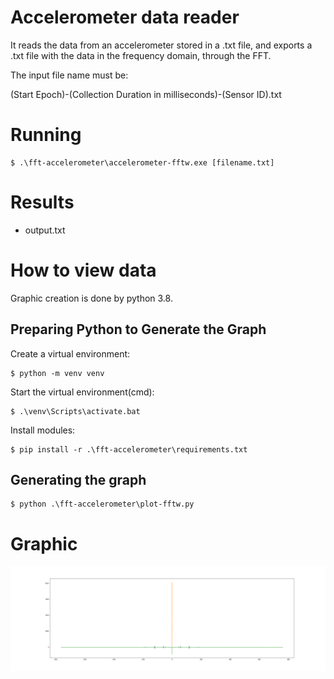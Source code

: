 # Accelerometer data reader


It reads the data from an accelerometer stored in a .txt file, 
and exports a .txt file with the data in the frequency domain, through the FFT.

The input file name must be:

(Start Epoch)-(Collection Duration in milliseconds)-(Sensor ID).txt

# Running

````
$ .\fft-accelerometer\accelerometer-fftw.exe [filename.txt]
````

# Results

- output.txt

# How to view data
Graphic creation is done by python 3.8.

## Preparing Python to Generate the Graph

Create a virtual environment:
````
$ python -m venv venv
````

Start the virtual environment(cmd):
````
$ .\venv\Scripts\activate.bat
````

Install modules:
````
$ pip install -r .\fft-accelerometer\requirements.txt
````

## Generating the graph

````
$ python .\fft-accelerometer\plot-fftw.py
````

# Graphic

![plot-fftw](plot-fft.png)
